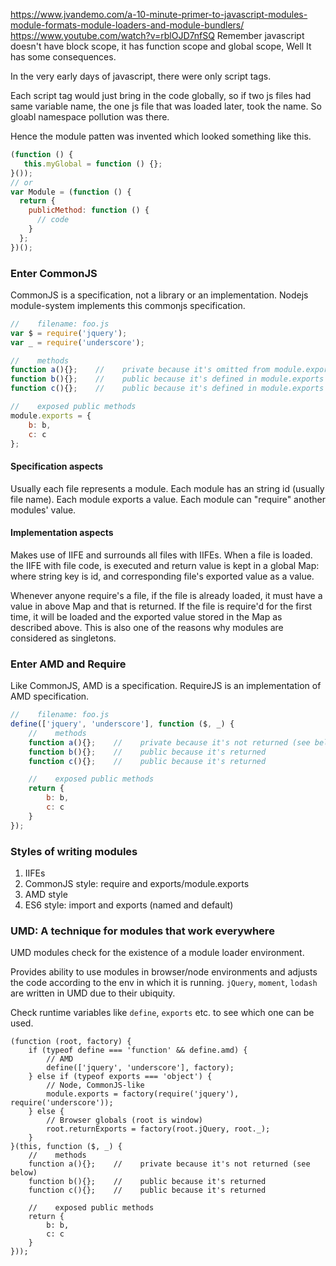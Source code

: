 https://www.jvandemo.com/a-10-minute-primer-to-javascript-modules-module-formats-module-loaders-and-module-bundlers/
https://www.youtube.com/watch?v=rblOJD7nfSQ
Remember javascript doesn't have block scope, it has function scope
and global scope, Well It has some consequences.

In the very early days of javascript,
there were only script tags.

Each script tag would just bring in the code globally,
so if two js files had same variable name, 
the one js file that was loaded later, took the name.
So gloabl namespace pollution was there.

Hence the module patten was invented which looked something like this.
``` js
(function () {
   this.myGlobal = function () {};
}());
// or
var Module = (function () {
  return {
    publicMethod: function () {
      // code
    }
  };
})();
```


### Enter CommonJS

CommonJS is a specification, not a library or an implementation.
Nodejs module-system implements this commonjs specification.

```js
//    filename: foo.js
var $ = require('jquery');
var _ = require('underscore');

//    methods
function a(){};    //    private because it's omitted from module.exports (see below)
function b(){};    //    public because it's defined in module.exports
function c(){};    //    public because it's defined in module.exports

//    exposed public methods
module.exports = {
    b: b,
    c: c
};
```

#### Specification aspects
Usually each file represents a module.
Each module has an string id (usually file name).
Each module exports a value.
Each module can "require" another modules' value.

#### Implementation aspects
Makes use of IIFE and surrounds all files with IIFEs.
When a file is loaded. the IIFE with file code, is executed
and return value is kept in a global Map: where string key is id,
and corresponding file's exported value as a value.

Whenever anyone require's a file, if the file is already loaded,
it must have a value in above Map and that is returned.
If the file is require'd for the first time, it will be loaded and the
exported value stored in the Map as described above.
This is also one of the reasons why modules are considered as singletons.

### Enter AMD and Require

Like CommonJS, AMD is a specification.
RequireJS is an implementation of AMD specification.

```js
//    filename: foo.js
define(['jquery', 'underscore'], function ($, _) {
    //    methods
    function a(){};    //    private because it's not returned (see below)
    function b(){};    //    public because it's returned
    function c(){};    //    public because it's returned

    //    exposed public methods
    return {
        b: b,
        c: c
    }
});
```

### Styles of writing modules

1. IIFEs
2. CommonJS style: require and exports/module.exports
3. AMD style
4. ES6 style: import and exports (named and default)

### UMD: A technique for modules that work everywhere

UMD modules check for the existence of a module loader environment.

Provides ability to use modules in browser/node environments
and adjusts the code according to the env in which it is running.
`jQuery`, `moment`, `lodash` are written in UMD due to their ubiquity.

Check runtime variables like `define`, `exports` etc.
to see which one can be used.
```
(function (root, factory) {
    if (typeof define === 'function' && define.amd) {
        // AMD
        define(['jquery', 'underscore'], factory);
    } else if (typeof exports === 'object') {
        // Node, CommonJS-like
        module.exports = factory(require('jquery'), require('underscore'));
    } else {
        // Browser globals (root is window)
        root.returnExports = factory(root.jQuery, root._);
    }
}(this, function ($, _) {
    //    methods
    function a(){};    //    private because it's not returned (see below)
    function b(){};    //    public because it's returned
    function c(){};    //    public because it's returned

    //    exposed public methods
    return {
        b: b,
        c: c
    }
}));
```
